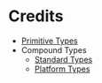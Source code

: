 # Credits

- [Primitive Types](https://developer.mozilla.org/en-US/docs/Web/JavaScript/)
- Compound Types
	- [Standard Types](https://developer.mozilla.org/en-US/docs/Web/JavaScript/Reference/Global_Objects/)
	- [Platform Types](https://developer.mozilla.org/en-US/docs/Web/API/)
